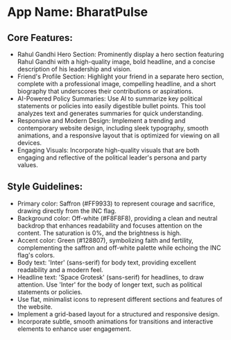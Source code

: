# **App Name**: BharatPulse

## Core Features:

- Rahul Gandhi Hero Section: Prominently display a hero section featuring Rahul Gandhi with a high-quality image, bold headline, and a concise description of his leadership and vision.
- Friend's Profile Section: Highlight your friend in a separate hero section, complete with a professional image, compelling headline, and a short biography that underscores their contributions or aspirations.
- AI-Powered Policy Summaries: Use AI to summarize key political statements or policies into easily digestible bullet points. This tool analyzes text and generates summaries for quick understanding.
- Responsive and Modern Design: Implement a trending and contemporary website design, including sleek typography, smooth animations, and a responsive layout that is optimized for viewing on all devices.
- Engaging Visuals: Incorporate high-quality visuals that are both engaging and reflective of the political leader's persona and party values.

## Style Guidelines:

- Primary color: Saffron (#FF9933) to represent courage and sacrifice, drawing directly from the INC flag.
- Background color: Off-white (#F8F8F8), providing a clean and neutral backdrop that enhances readability and focuses attention on the content. The saturation is 0%, and the brightness is high.
- Accent color: Green (#128807), symbolizing faith and fertility, complementing the saffron and off-white palette while echoing the INC flag's colors.
- Body text: 'Inter' (sans-serif) for body text, providing excellent readability and a modern feel.
- Headline text: 'Space Grotesk' (sans-serif) for headlines, to draw attention. Use 'Inter' for the body of longer text, such as political statements or policies.
- Use flat, minimalist icons to represent different sections and features of the website.
- Implement a grid-based layout for a structured and responsive design.
- Incorporate subtle, smooth animations for transitions and interactive elements to enhance user engagement.